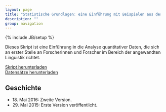 ```yaml
---
layout: page
title: "Statistische Grundlagen: eine Einführung mit Beispielen aus der Sprachforschung"
description: ""
group: navigation
---
```

{% include JB/setup %}

Dieses Skript ist eine Einführung in die Analyse quantitativer Daten,
die sich an erster Stelle an Forscherinnen und Forscher im Bereich der angewandten Linguistik richtet.

[Skript herunterladen](http://homeweb.unifr.ch/VanhoveJ/Pub/Statistikkurs/StatistischeGrundlagen.pdf)  
[Datensätze herunterladen](http://homeweb.unifr.ch/VanhoveJ/Pub/Statistikkurs/Datensaetze.zip)

<h2>Geschichte</h2>

<ul>
 <li>18. Mai 2016: Zweite Version.</li>
 <li>29. Mai 2015: Erste Version veröffentlicht.</li>
</ul>

